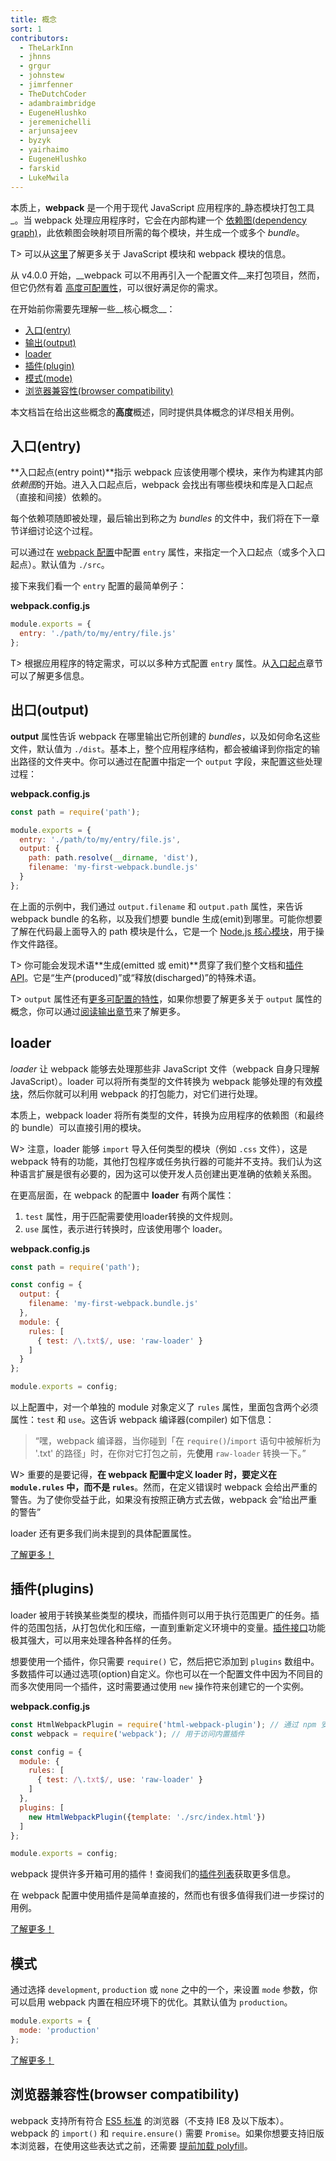 ```yaml
---
title: 概念
sort: 1
contributors:
  - TheLarkInn
  - jhnns
  - grgur
  - johnstew
  - jimrfenner
  - TheDutchCoder
  - adambraimbridge
  - EugeneHlushko
  - jeremenichelli
  - arjunsajeev
  - byzyk
  - yairhaimo
  - EugeneHlushko
  - farskid
  - LukeMwila
---
```


本质上，__webpack__ 是一个用于现代 JavaScript 应用程序的_静态模块打包工具_。当 webpack 处理应用程序时，它会在内部构建一个 [依赖图(dependency graph)](/concepts/dependency-graph/)，此依赖图会映射项目所需的每个模块，并生成一个或多个 _bundle_。

T> 可以从[这里](/concepts/modules)了解更多关于 JavaScript 模块和 webpack 模块的信息。

从 v4.0.0 开始，__webpack 可以不用再引入一个配置文件__来打包项目，然而，但它仍然有着 [高度可配置性](/configuration)，可以很好满足你的需求。

在开始前你需要先理解一些__核心概念__：

- [入口(entry)](#entry)
- [输出(output)](#output)
- [loader](#loaders)
- [插件(plugin)](#plugins)
- [模式(mode)](#mode)
- [浏览器兼容性(browser compatibility)](#browser-compatibility)

本文档旨在给出这些概念的**高度**概述，同时提供具体概念的详尽相关用例。


## 入口(entry)

**入口起点(entry point)**指示 webpack 应该使用哪个模块，来作为构建其内部*依赖图*的开始。进入入口起点后，webpack 会找出有哪些模块和库是入口起点（直接和间接）依赖的。

每个依赖项随即被处理，最后输出到称之为 *bundles* 的文件中，我们将在下一章节详细讨论这个过程。

可以通过在 [webpack 配置](/configuration)中配置 `entry` 属性，来指定一个入口起点（或多个入口起点）。默认值为 `./src`。

接下来我们看一个 `entry` 配置的最简单例子：

__webpack.config.js__

``` js
module.exports = {
  entry: './path/to/my/entry/file.js'
};
```

T> 根据应用程序的特定需求，可以以多种方式配置 `entry` 属性。从[入口起点](/concepts/entry-points)章节可以了解更多信息。


## 出口(output)

**output** 属性告诉 webpack 在哪里输出它所创建的 *bundles*，以及如何命名这些文件，默认值为 `./dist`。基本上，整个应用程序结构，都会被编译到你指定的输出路径的文件夹中。你可以通过在配置中指定一个 `output` 字段，来配置这些处理过程：

__webpack.config.js__

```javascript
const path = require('path');

module.exports = {
  entry: './path/to/my/entry/file.js',
  output: {
    path: path.resolve(__dirname, 'dist'),
    filename: 'my-first-webpack.bundle.js'
  }
};
```

在上面的示例中，我们通过 `output.filename` 和 `output.path` 属性，来告诉 webpack bundle 的名称，以及我们想要 bundle 生成(emit)到哪里。可能你想要了解在代码最上面导入的 path 模块是什么，它是一个 [Node.js 核心模块](https://nodejs.org/api/modules.html)，用于操作文件路径。

T> 你可能会发现术语**生成(emitted 或 emit)**贯穿了我们整个文档和[插件 API](/api/plugins)。它是“生产(produced)”或“释放(discharged)”的特殊术语。

T> `output` 属性还有[更多可配置的特性](/configuration/output)，如果你想要了解更多关于 `output` 属性的概念，你可以通过[阅读输出章节](/concepts/output)来了解更多。


## loader

*loader* 让 webpack 能够去处理那些非 JavaScript 文件（webpack 自身只理解 JavaScript）。loader 可以将所有类型的文件转换为 webpack 能够处理的有效[模块](/concepts/modules)，然后你就可以利用 webpack 的打包能力，对它们进行处理。

本质上，webpack loader 将所有类型的文件，转换为应用程序的依赖图（和最终的 bundle）可以直接引用的模块。

W> 注意，loader 能够 `import` 导入任何类型的模块（例如 `.css` 文件），这是 webpack 特有的功能，其他打包程序或任务执行器的可能并不支持。我们认为这种语言扩展是很有必要的，因为这可以使开发人员创建出更准确的依赖关系图。

在更高层面，在 webpack 的配置中 __loader__ 有两个属性：

1. `test` 属性，用于匹配需要使用loader转换的文件规则。
2. `use` 属性，表示进行转换时，应该使用哪个 loader。

__webpack.config.js__

```javascript
const path = require('path');

const config = {
  output: {
    filename: 'my-first-webpack.bundle.js'
  },
  module: {
    rules: [
      { test: /\.txt$/, use: 'raw-loader' }
    ]
  }
};

module.exports = config;
```

以上配置中，对一个单独的 module 对象定义了 `rules` 属性，里面包含两个必须属性：`test` 和 `use`。这告诉 webpack 编译器(compiler) 如下信息：

> “嘿，webpack 编译器，当你碰到「在 `require()`/`import` 语句中被解析为 '.txt' 的路径」时，在你对它打包之前，先**使用** `raw-loader` 转换一下。”

W> 重要的是要记得，**在 webpack 配置中定义 loader 时，要定义在 `module.rules` 中，而不是 `rules`**。然而，在定义错误时 webpack 会给出严重的警告。为了使你受益于此，如果没有按照正确方式去做，webpack 会“给出严重的警告”

loader 还有更多我们尚未提到的具体配置属性。

[了解更多！](/concepts/loaders)


## 插件(plugins)

loader 被用于转换某些类型的模块，而插件则可以用于执行范围更广的任务。插件的范围包括，从打包优化和压缩，一直到重新定义环境中的变量。[插件接口](/api/plugins)功能极其强大，可以用来处理各种各样的任务。

想要使用一个插件，你只需要 `require()` 它，然后把它添加到 `plugins` 数组中。多数插件可以通过选项(option)自定义。你也可以在一个配置文件中因为不同目的而多次使用同一个插件，这时需要通过使用 `new` 操作符来创建它的一个实例。

**webpack.config.js**

```javascript
const HtmlWebpackPlugin = require('html-webpack-plugin'); // 通过 npm 安装
const webpack = require('webpack'); // 用于访问内置插件

const config = {
  module: {
    rules: [
      { test: /\.txt$/, use: 'raw-loader' }
    ]
  },
  plugins: [
    new HtmlWebpackPlugin({template: './src/index.html'})
  ]
};

module.exports = config;
```

webpack 提供许多开箱可用的插件！查阅我们的[插件列表](/plugins)获取更多信息。

在 webpack 配置中使用插件是简单直接的，然而也有很多值得我们进一步探讨的用例。

[了解更多！](/concepts/plugins)


## 模式

通过选择 `development`, `production` 或 `none` 之中的一个，来设置 `mode` 参数，你可以启用 webpack 内置在相应环境下的优化。其默认值为 `production`。

```javascript
module.exports = {
  mode: 'production'
};
```

[了解更多！](/concepts/mode)

## 浏览器兼容性(browser compatibility)

webpack 支持所有符合 [ES5 标准](https://kangax.github.io/compat-table/es5/) 的浏览器（不支持 IE8 及以下版本）。webpack 的 `import()` 和 `require.ensure()` 需要 `Promise`。如果你想要支持旧版本浏览器，在使用这些表达式之前，还需要 [提前加载 polyfill](/guides/shimming/)。
